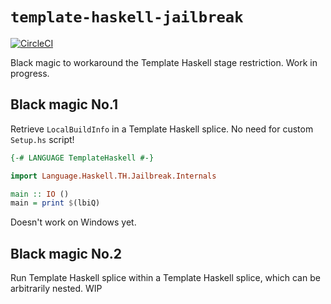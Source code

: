 # `template-haskell-jailbreak`

[![CircleCI](https://circleci.com/gh/TerrorJack/template-haskell-jailbreak/tree/master.svg?style=shield)](https://circleci.com/gh/TerrorJack/template-haskell-jailbreak/tree/master)

Black magic to workaround the Template Haskell stage restriction. Work in progress.

## Black magic No.1

Retrieve `LocalBuildInfo` in a Template Haskell splice. No need for custom `Setup.hs` script!

```haskell
{-# LANGUAGE TemplateHaskell #-}

import Language.Haskell.TH.Jailbreak.Internals

main :: IO ()
main = print $(lbiQ)
```

Doesn't work on Windows yet.

## Black magic No.2

Run Template Haskell splice within a Template Haskell splice, which can be arbitrarily nested. WIP
